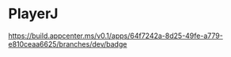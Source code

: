 # PlayerJ  
https://build.appcenter.ms/v0.1/apps/64f7242a-8d25-49fe-a779-e810ceaa6625/branches/dev/badge

